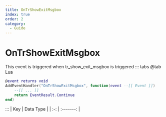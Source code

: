 ```yaml
---
title: OnTrShowExitMsgbox
index: true
order: 2
category:
  - Guide
---
```


# OnTrShowExitMsgbox
This event is triggered when tr_show_exit_msgbox is triggered
::: tabs
@tab Lua
```lua
@event returns void
AddEventHandler("OnTrShowExitMsgbox", function(event --[[ Event ]])
    --[[ ... ]]
    return EventResult.Continue
end)
```

:::
| Key | Data Type |
| :-: | :-------: |